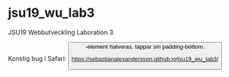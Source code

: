 # jsu19_wu_lab3
JSU19 Webbutveckling Laboration 3

Konstig bug i Safari: <button>-element halveras, tappar sin padding-bottom.

https://sebastianalexandersson.github.io/jsu19_wu_lab3/
